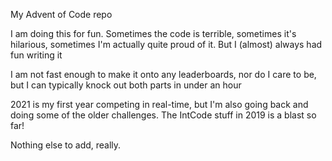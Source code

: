 My Advent of Code repo

I am doing this for fun. Sometimes the code is terrible, sometimes it's hilarious, sometimes I'm actually quite proud of it. But I (almost) always had fun writing it

I am not fast enough to make it onto any leaderboards, nor do I care to be, but I can typically knock out both parts in under an hour

2021 is my first year competing in real-time, but I'm also going back and doing some of the older challenges. The IntCode stuff in 2019 is a blast so far!

Nothing else to add, really.
